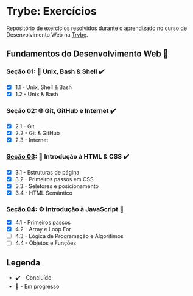 # Trybe: Exercícios
Repositório de exercícios resolvidos durante o aprendizado no curso de Desenvolvimento Web na [Trybe](https://www.betrybe.com/).

## Fundamentos do Desenvolvimento Web :construction:

### Seção 01: :penguin: Unix, Bash & Shell :heavy_check_mark:
- [X] 1.1 - Unix, Shell & Bash
- [X] 1.2 - Unix & Bash

### Seção 02: :globe_with_meridians: Git, GitHub e Internet :heavy_check_mark:
- [X] 2.1 - Git
- [X] 2.2 - Git & GitHub
- [X] 2.3 - Internet

### [Seção 03](./fundamentos/bloco-03-introducao-html-css/): :page_facing_up: Introdução à HTML & CSS :heavy_check_mark:
- [X] 3.1 - Estruturas de página
- [X] 3.2 - Primeiros passos em CSS
- [X] 3.3 - Seletores e posicionamento
- [X] 3.4 - HTML Semântico

### [Seção 04](./fundamentos/secao-04-introducao-javascript/): :gear: Introdução à JavaScript :construction:
- [X] 4.1 - Primeiros passos
- [X] 4.2 - Array e Loop For
- [ ] 4.3 - Lógica de Programação e Algoritimos
- [ ] 4.4 - Objetos e Funções

## Legenda
- :heavy_check_mark: - Concluído
- :construction: - Em progresso
